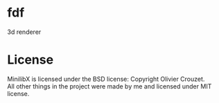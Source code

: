 # fdf
3d renderer

# License
MinilibX is licensed under the BSD license: Copyright Olivier Crouzet. <br>
All other things in the project were made by me and licensed under MIT license. <br>
